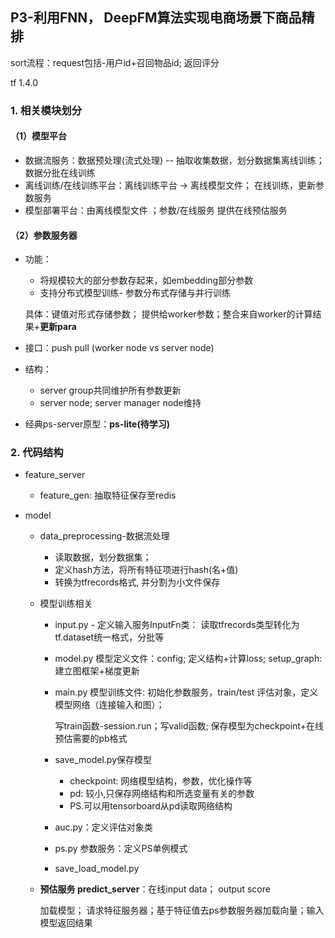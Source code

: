 ## P3-利用FNN， DeepFM算法实现电商场景下商品精排

sort流程：request包括-用户id+召回物品id; 返回评分

tf 1.4.0

### 1.  相关模块划分

#### （1）模型平台

* 数据流服务：数据预处理(流式处理) -- 抽取收集数据，划分数据集离线训练；数据分批在线训练
* 离线训练/在线训练平台：离线训练平台 -> 离线模型文件； 在线训练，更新参数服务
* 模型部署平台：由离线模型文件 ；参数/在线服务 提供在线预估服务

#### （2）参数服务器

* 功能：

  * 将规模较大的部分参数存起来，如embedding部分参数
  * 支持分布式模型训练- 参数分布式存储与并行训练

  具体：键值对形式存储参数； 提供给worker参数；整合来自worker的计算结果+**更新para**

* 接口：push pull (worker node vs server node)

* 结构：

  * server group共同维护所有参数更新
  * server node; server manager node维持

* 经典ps-server原型：**ps-lite(待学习)**

### 2. 代码结构

* feature_server

  * feature_gen: 抽取特征保存至redis

* model

  * data_preprocessing-数据流处理

    * 读取数据，划分数据集；
    * 定义hash方法，将所有特征项进行hash(名+值)
    * 转换为tfrecords格式, 并分割为小文件保存

  * 模型训练相关

    * input.py - 定义输入服务InputFn类： 读取tfrecords类型转化为tf.dataset统一格式，分批等

    * model.py 模型定义文件：config; 定义结构+计算loss; setup_graph:建立图框架+梯度更新

    * main.py 模型训练文件:  初始化参数服务，train/test 评估对象，定义模型网络（连接输入和图）；

      写train函数-session.run；写valid函数; 保存模型为checkpoint+在线预估需要的pb格式

    * save_model.py保存模型
      * checkpoint: 网络模型结构，参数，优化操作等
      * pd: 较小,只保存网络结构和所选变量有关的参数
      * PS.可以用tensorboard从pd读取网络结构
    * auc.py：定义评估对象类
    * ps.py 参数服务：定义PS单例模式
    * save_load_model.py

  * **预估服务 predict_server**：在线input data； output score

    加载模型； 请求特征服务器；基于特征值去ps参数服务器加载向量；输入模型返回结果

    

    